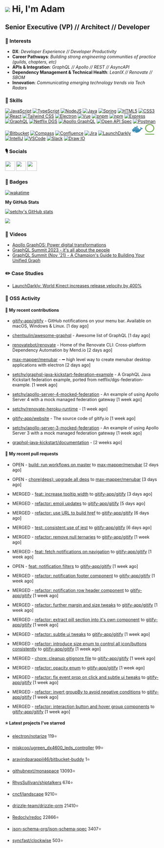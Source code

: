![](https://user-images.githubusercontent.com/18350557/176309783-0785949b-9127-417c-8b55-ab5a4333674e.gif) Hi, I'm Adam
============================================================================================================================

Senior Executive (VP) // Architect // Developer
-----------------------------------------------

### 🔭 Interests

- **DX**: *Developer Experience // Developer Productivity*
- **Career Pathways**: *Building strong engineering communities of practice (guilds, chapters, etc)*
- **APIs & Integration**: *GraphQL // Apollo // REST // AsyncAPI*
- **Dependency Management & Technical Health**: *LeanIX // Renovate // SBOM*
- **Innovation**: *Communicating emerging technology trends via Tech Radars*

### 💪 Skills

<p align="left">
  <a href="https://developer.mozilla.org/en-US/docs/Web/JavaScript" target="_blank" rel="noreferrer"><img src="https://raw.githubusercontent.com/danielcranney/readme-generator/main/public/icons/skills/javascript-colored.svg" width="36" height="36" alt="JavaScript" /></a>
  <a href="https://www.typescriptlang.org/" target="_blank" rel="noreferrer"><img src="https://raw.githubusercontent.com/danielcranney/readme-generator/main/public/icons/skills/typescript-colored.svg" width="36" height="36" alt="TypeScript" /></a>
  <a href="https://nodejs.org/en/" target="_blank" rel="noreferrer"><img src="https://raw.githubusercontent.com/danielcranney/readme-generator/main/public/icons/skills/nodejs-colored.svg" width="36" height="36" alt="NodeJS" /></a>
  <a href="https://www.oracle.com/java/" target="_blank" rel="noreferrer"><img src="https://raw.githubusercontent.com/danielcranney/readme-generator/main/public/icons/skills/java-colored.svg" width="36" height="36" alt="Java" /></a>
  <a href="https://spring.io/" target="_blank" rel="noreferrer"><img src="https://cdn.worldvectorlogo.com/logos/spring-3.svg" width="36" height="36" alt="Spring" /></a> 
  <a href="https://developer.mozilla.org/en-US/docs/Glossary/HTML5" target="_blank" rel="noreferrer"><img src="https://raw.githubusercontent.com/danielcranney/readme-generator/main/public/icons/skills/html5-colored.svg" width="36" height="36" alt="HTML5" /></a>
  <a href="https://www.w3.org/TR/CSS/#css" target="_blank" rel="noreferrer"><img src="https://raw.githubusercontent.com/danielcranney/readme-generator/main/public/icons/skills/css3-colored.svg" width="36" height="36" alt="CSS3" /></a>
  <a href="https://react.dev/" target="_blank" rel="noreferrer"><img src="https://cdn.worldvectorlogo.com/logos/react-2.svg" width="36" height="36" alt="React" /></a>
  <a href="https://tailwindcss.com/" target="_blank" rel="noreferrer"><img src="https://cdn.worldvectorlogo.com/logos/tailwind-css-2.svg" width="36" height="36" alt="Tailwind CSS" /></a>
  <a href="https://www.electronjs.org/" target="_blank" rel="noreferrer"><img src="https://cdn.worldvectorlogo.com/logos/electron-1.svg" width="36" height="36" alt="Electron" /></a>
  <a href="https://vuejs.org/" target="_blank" rel="noreferrer"><img src="https://cdn.worldvectorlogo.com/logos/vue-9.svg" width="36" height="36" alt="Vue" /></a>
  <a href="https://pnpm.io/" target="_blank" rel="noreferrer"><img src="https://encrypted-tbn0.gstatic.com/images?q=tbn:ANd9GcSGcwBnoTNg212cvEclMX-_qRw_P-_odFp3aafVal77Hg&s" width="36" height="36" alt="pnpm" /></a>
  <a href="https://www.npmjs.com/" target="_blank" rel="noreferrer"><img src="https://cdn.worldvectorlogo.com/logos/npm-square-red-1.svg" width="36" height="36" alt="npm" /></a>
  <a href="https://expressjs.com/" target="_blank" rel="noreferrer"><img src="https://raw.githubusercontent.com/danielcranney/readme-generator/main/public/icons/skills/express-colored.svg" width="36" height="36" alt="Express" /></a>
  <a href="https://graphql.org/" target="_blank" rel="noreferrer"><img src="https://raw.githubusercontent.com/danielcranney/readme-generator/main/public/icons/skills/graphql-colored.svg" width="36" height="36" alt="GraphQL" /></a>
  <a href="https://netflix.github.io/dgs/" target="_blank" rel="noreferrer"><img src="https://raw.githubusercontent.com/Netflix/dgs/main/docs/images/dgs-framework-brand/Icon/dgs-icon--blue.svg" width="36" height="36" alt="Netflix DGS" /></a>
  <a href="https://apollographql.com/" target="_blank" rel="noreferrer"><img src="https://cdn.worldvectorlogo.com/logos/apollo-graphql-compact.svg" width="36" height="36" alt="Apollo GraphQL" /></a>
  <a href="https://swagger.io/specification/" target="_blank" rel="noreferrer"><img src="https://cdn.worldvectorlogo.com/logos/openapi-1.svg" width="36" height="36" alt="Open API Spec" /></a>
  <a href="https://www.postman.com//" target="_blank" rel="noreferrer"><img src="https://cdn.worldvectorlogo.com/logos/postman.svg" width="36" height="36" alt="Postman" /></a>
  <a href="https://www.atlassian.com/software/bitbucket" target="_blank" rel="noreferrer"><img src="https://cdn.worldvectorlogo.com/logos/bitbucket-icon.svg" width="36" height="36" alt="Bitbucket" /></a>
  <a href="https://www.atlassian.com/software/compass" target="_blank" rel="noreferrer"><img src="https://cdn.worldvectorlogo.com/logos/atlassian-compass-1.svg" width="36" height="36" alt="Compass" /></a>
  <a href="https://www.atlassian.com/software/confluence" target="_blank" rel="noreferrer"><img src="https://cdn.worldvectorlogo.com/logos/confluence-1.svg" width="36" height="36" alt="Confluence" /></a>
  <a href="https://www.atlassian.com/software/jira" target="_blank" rel="noreferrer"><img src="https://cdn.worldvectorlogo.com/logos/jira-1.svg" width="36" height="36" alt="Jira" /></a>
  <a href="https://launchdarkly.com/" target="_blank" rel="noreferrer"><img src="https://cdn.worldvectorlogo.com/logos/launchdarkly-2.svg" width="36" height="36" alt="LaunchDarkly" /></a>
  <a href="https://docker.com/" target="_blank" rel="noreferrer"><img src="https://raw.githubusercontent.com/nx211/homer-icons/master/png/docker.png" width="36" height="36" alt="Docker" /></a>
  <a href="https://jfrog.com/artifactory/" target="_blank" rel="noreferrer"><img src="https://raw.githubusercontent.com/nx211/homer-icons/master/png/artifactory.png" width="36" height="36" alt="Artifactory" /></a>
  <a href="https://www.jetbrains.com/idea/" target="_blank" rel="noreferrer"><img src="https://cdn.worldvectorlogo.com/logos/intellij-idea-1.svg" width="36" height="36" alt="IntelliJ" /></a>
  <a href="https://code.visualstudio.com/" target="_blank" rel="noreferrer"><img src="https://cdn.worldvectorlogo.com/logos/visual-studio-code-1.svg" width="36" height="36" alt="VSCode" /></a>
  <a href="https://slack.com/" target="_blank" rel="noreferrer"><img src="https://cdn.worldvectorlogo.com/logos/slack-new-logo.svg" width="36" height="36" alt="Slack" /></a>
  <a href="https://drawio-app.com/" target="_blank" rel="noreferrer"><img src="https://cdn.worldvectorlogo.com/logos/draw-io.svg" width="36" height="36" alt="Draw IO" /></a>
</p>

                      

### 🎙️ Socials
                  
<p align="left">
  <a href="https://www.github.com/setchy" target="_blank" rel="noreferrer"><img src="https://raw.githubusercontent.com/danielcranney/readme-generator/main/public/icons/socials/github.svg" width="32" height="32" /></a>
  <a href="https://www.linkedin.com/in/adamsetch" target="_blank" rel="noreferrer"><img src="https://raw.githubusercontent.com/danielcranney/readme-generator/main/public/icons/socials/linkedin.svg" width="32" height="32" /></a>
  <a href="https://www.twitter.com/setchy87" target="_blank" rel="noreferrer"><img src="https://raw.githubusercontent.com/danielcranney/readme-generator/main/public/icons/socials/twitter.svg" width="32" height="32" /></a>
</p>

### 📛 Badges

[![wakatime](https://wakatime.com/badge/user/2b948ae2-4be1-4020-8a57-7de60b53fe1d.svg)](https://wakatime.com/@2b948ae2-4be1-4020-8a57-7de60b53fe1d)

<b>My GitHub Stats</b>

<a href="http://www.github.com/setchy"><img src="https://github-readme-stats.vercel.app/api?username=setchy&show_icons=true&hide=&count_private=true&title_color=0891b2&text_color=ffffff&icon_color=0891b2&bg_color=1c1917&hide_border=true&show_icons=true" alt="setchy's GitHub stats" /></a>

<a href="http://www.github.com/setchy"><img src="https://github-readme-streak-stats.herokuapp.com/?user=setchy&stroke=ffffff&background=1c1917&ring=0891b2&fire=0891b2&currStreakNum=ffffff&currStreakLabel=0891b2&sideNums=ffffff&sideLabels=ffffff&dates=ffffff&hide_border=true" /></a>

### 📼 Videos

- [Apollo GraphOS: Power digital transformations](https://www.apollographql.com/enterprise?wvideo=4fu2lsjssc)
- [GraphQL Summit 2023 - it's all about the people](https://www.youtube.com/watch?v=090IWEcHbJc)
- [GraphQL Summit (Nov '21) - A Champion's Guide to Building Your Unified Graph](https://www.apollographql.com/events/roundtable/graphql-summit-november-2021/a-champions-guide-to-building-your-unified-graph)

### ✏️ Case Studies

- [LaunchDarkly: World Kinect increases release velocity by 400%](https://launchdarkly.com/case-studies/world-kinect/)

### 🎯 OSS Activity
#### 🚀 My recent contributions



- [gitify-app/gitify](https://github.com/gitify-app/gitify) - GitHub notifications on your menu bar. Available on macOS, Windows &amp; Linux. [1 day ago]

- [chentsulin/awesome-graphql](https://github.com/chentsulin/awesome-graphql) - Awesome list of GraphQL [1 day ago]

- [renovatebot/renovate](https://github.com/renovatebot/renovate) - Home of the Renovate CLI: Cross-platform Dependency Automation by Mend.io [2 days ago]

- [max-mapper/menubar](https://github.com/max-mapper/menubar) - ➖ high level way to create menubar desktop applications with electron [2 days ago]

- [setchy/graphql-java-kickstart-federation-example](https://github.com/setchy/graphql-java-kickstart-federation-example) - A GraphQL Java Kickstart federation example, ported from netflix/dgs-federation-example. [1 week ago]

- [setchy/apollo-server-4-mocked-federation](https://github.com/setchy/apollo-server-4-mocked-federation) - An example of using Apollo Server 4 with a mock managed federation gateway [1 week ago]

- [setchy/renovate-heroku-runtime](https://github.com/setchy/renovate-heroku-runtime) -  [1 week ago]

- [gitify-app/website](https://github.com/gitify-app/website) - The source code of gitify.io [1 week ago]

- [setchy/apollo-server-3-mocked-federation](https://github.com/setchy/apollo-server-3-mocked-federation) - An example of using Apollo Server 3 with a mock managed federation gateway [1 week ago]

- [graphql-java-kickstart/documentation](https://github.com/graphql-java-kickstart/documentation) -  [2 weeks ago]

#### 🎉 My recent pull requests



- OPEN - [build: run workflows on master](https://github.com/max-mapper/menubar/pull/482) to [max-mapper/menubar](https://github.com/max-mapper/menubar) [2 days ago]

- OPEN - [chore(deps): upgrade all deps](https://github.com/max-mapper/menubar/pull/481) to [max-mapper/menubar](https://github.com/max-mapper/menubar) [3 days ago]

- MERGED - [feat: increase tooltip width](https://github.com/gitify-app/gitify/pull/1313) to [gitify-app/gitify](https://github.com/gitify-app/gitify) [3 days ago]

- MERGED - [refactor: emoji updates](https://github.com/gitify-app/gitify/pull/1310) to [gitify-app/gitify](https://github.com/gitify-app/gitify) [5 days ago]

- MERGED - [refactor: use URL to build href](https://github.com/gitify-app/gitify/pull/1309) to [gitify-app/gitify](https://github.com/gitify-app/gitify) [6 days ago]

- MERGED - [test: consistent use of jest](https://github.com/gitify-app/gitify/pull/1308) to [gitify-app/gitify](https://github.com/gitify-app/gitify) [6 days ago]

- MERGED - [refactor: remove null ternaries](https://github.com/gitify-app/gitify/pull/1306) to [gitify-app/gitify](https://github.com/gitify-app/gitify) [1 week ago]

- MERGED - [feat: fetch notifications on navigation](https://github.com/gitify-app/gitify/pull/1305) to [gitify-app/gitify](https://github.com/gitify-app/gitify) [1 week ago]

- OPEN - [feat: notification filters](https://github.com/gitify-app/gitify/pull/1304) to [gitify-app/gitify](https://github.com/gitify-app/gitify) [1 week ago]

- MERGED - [refactor: notification footer component](https://github.com/gitify-app/gitify/pull/1303) to [gitify-app/gitify](https://github.com/gitify-app/gitify) [1 week ago]

- MERGED - [refactor: notification row header component](https://github.com/gitify-app/gitify/pull/1302) to [gitify-app/gitify](https://github.com/gitify-app/gitify) [1 week ago]

- MERGED - [refactor: further margin and size tweaks](https://github.com/gitify-app/gitify/pull/1301) to [gitify-app/gitify](https://github.com/gitify-app/gitify) [1 week ago]

- MERGED - [refactor: extract pill section into it&#39;s own component](https://github.com/gitify-app/gitify/pull/1296) to [gitify-app/gitify](https://github.com/gitify-app/gitify) [1 week ago]

- MERGED - [refactor: subtle ui tweaks](https://github.com/gitify-app/gitify/pull/1295) to [gitify-app/gitify](https://github.com/gitify-app/gitify) [1 week ago]

- MERGED - [refactor: introduce size enum to control all icon/buttons consistently](https://github.com/gitify-app/gitify/pull/1294) to [gitify-app/gitify](https://github.com/gitify-app/gitify) [1 week ago]

- MERGED - [chore: cleanup gitignore file](https://github.com/gitify-app/gitify/pull/1293) to [gitify-app/gitify](https://github.com/gitify-app/gitify) [1 week ago]

- MERGED - [refactor: opacity enum](https://github.com/gitify-app/gitify/pull/1292) to [gitify-app/gitify](https://github.com/gitify-app/gitify) [1 week ago]

- MERGED - [refactor: fix event prop on click and subtle ui tweaks](https://github.com/gitify-app/gitify/pull/1291) to [gitify-app/gitify](https://github.com/gitify-app/gitify) [1 week ago]

- MERGED - [refactor: invert groupBy to avoid negative conditions](https://github.com/gitify-app/gitify/pull/1290) to [gitify-app/gitify](https://github.com/gitify-app/gitify) [1 week ago]

- MERGED - [refactor: interaction button and hover group components](https://github.com/gitify-app/gitify/pull/1289) to [gitify-app/gitify](https://github.com/gitify-app/gitify) [1 week ago]

#### ⭐ Latest projects I've starred



- [electron/notarize](https://github.com/electron/notarize) 119⭐

- [miskcoo/ugreen_dx4600_leds_controller](https://github.com/miskcoo/ugreen_dx4600_leds_controller) 99⭐

- [aravindparappil46/bitbucket-buddy](https://github.com/aravindparappil46/bitbucket-buddy) 1⭐

- [githubnext/monaspace](https://github.com/githubnext/monaspace) 13093⭐

- [RhysSullivan/shiptalkers](https://github.com/RhysSullivan/shiptalkers) 674⭐

- [cncf/landscape](https://github.com/cncf/landscape) 9210⭐

- [drizzle-team/drizzle-orm](https://github.com/drizzle-team/drizzle-orm) 21410⭐

- [Redocly/redoc](https://github.com/Redocly/redoc) 22866⭐

- [json-schema-org/json-schema-spec](https://github.com/json-schema-org/json-schema-spec) 3407⭐

- [syncfast/clockwise](https://github.com/syncfast/clockwise) 503⭐


